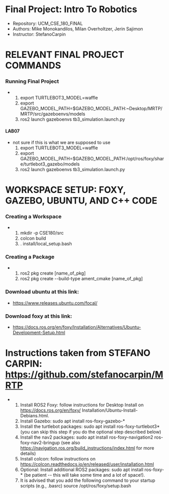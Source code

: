 # Final Project: Intro To Robotics 
- Repository: UCM_CSE_180_FINAL
- Authors: Mike Monokandilos, Milan Overholtzer, Jerin Sajimon
- Instructor: StefanoCarpin

# RELEVANT FINAL PROJECT COMMANDS
### Running Final Project
- 
    1. export TURTLEBOT3_MODEL=waffle
    2. export GAZEBO_MODEL_PATH=$GAZEBO_MODEL_PATH:~Desktop/MRTP/MRTP/src/gazeboenvs/models
    3. ros2 launch gazeboenvs tb3_simulation.launch.py

#### LAB07
- not sure if this is what we are supposed to use
    1.  export TURTLEBOT3_MODEL=waffle
    2. export GAZEBO_MODEL_PATH=$GAZEBO_MODEL_PATH:/opt/ros/foxy/share/turtlebot3_gazebo/models
    3. ros2 launch gazeboenvs tb3_simulation.launch.py 


# WORKSPACE SETUP: FOXY, GAZEBO, UBUNTU, AND C++ CODE
### Creating a Workspace
- 
    1. mkdir -p CSE180/src
    2. colcon build
    3. . install/local_setup.bash


### Creating a Package
-  
    1. ros2 pkg create [name_of_pkg]
    2. ros2 pkg create --build-type ament_cmake [name_of_pkg]


### Download ubuntu at this link:
- https://www.releases.ubuntu.com/focal/

### Download foxy at this link:
- https://docs.ros.org/en/foxy/Installation/Alternatives/Ubuntu-Development-Setup.html


#   Instructions taken from STEFANO CARPIN: https://github.com/stefanocarpin/MRTP
-   1. Install ROS2 Foxy: follow instructions for Desktop Install on https://docs.ros.org/en/foxy/  Installation/Ubuntu-Install-Debians.html.
    2. Install Gazebo: sudo apt install ros-foxy-gazebo-*
    3. Install the turtlebot packages: sudo apt install ros-foxy-turtlebot3* (you can skip this step if you do the optional step described below)
    4. Install the nav2 packages: sudo apt install ros-foxy-navigation2 ros-foxy-nav2-bringup (see also https://navigation.ros.org/build_instructions/index.html for more details)
    5. Install colcon: follow instructions on https://colcon.readthedocs.io/en/released/user/installation.html
    6. Optional: Install additional ROS2 packages: sudo apt install ros-foxy-* (be patient -- this will take some time and a lot of space!).
    7. It is advised that you add the following command to your startup scripts (e.g., .basrc) source /opt/ros/foxy/setup.bash

